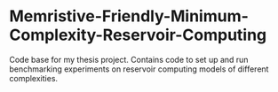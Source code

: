 # Memristive-Friendly-Minimum-Complexity-Reservoir-Computing
Code base for my thesis project. Contains code to set up and run benchmarking experiments on reservoir computing models of different complexities.
